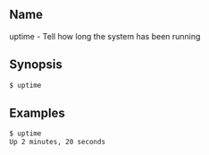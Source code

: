 ## Name

uptime - Tell how long the system has been running

## Synopsis

```sh
$ uptime
```

## Examples

```sh
$ uptime
Up 2 minutes, 20 seconds
```
